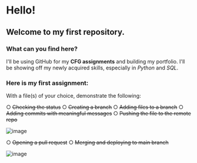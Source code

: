 # Hello!
## Welcome to my first repository. 
### What can you find here?
I'll be using GitHub for my **CFG assignments** and building my portfolio.
I'll be showing off my newly acquired skills, especially in *Python* and *SQL*. 

### Here is my first assignment: 
With a file(s) of your choice, demonstrate the following:

○ ~~Checking the status~~
○ ~~Creating a branch~~
○ ~~Adding files to a branch~~
○ ~~Adding commits with meaningful messages~~
○ ~~Pushing the file to the remote repo~~

![image](https://github.com/f-lane/CFG/assets/168937219/886ee48b-a31c-48db-8f92-a9d36b1dad97)


○ ~~Opening a pull request~~
○ ~~Merging and deploying to main branch~~

![image](https://github.com/f-lane/CFG/assets/168937219/f2e20664-0e48-4a8e-aaad-b0834d9dbbcf)

